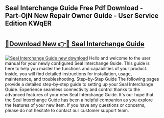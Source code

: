 ## Seal Interchange Guide Free Pdf Download - Part-OjN New Repair Owner Guide - User Service Edition KWqER

# <h2><a href="http://bc9109.oget.top/?id=Seal+Interchange+Guide">🔗Download New 👉🔴 Seal Interchange Guide</a></h2>

[![Seal Interchange Guide new download](https://i.imgur.com/5g1atiW.png)](http://bc9109.oget.top/?id=Seal+Interchange+Guide)
Hello and welcome to the user manual for your newly configured Seal Interchange Guide. This guide is here to help you master the functions and capabilities of your product. Inside, you will find detailed instructions for installation, usage, maintenance, and troubleshooting. Step-by-Step Guide The following pages provide a detailed step-by-step guide to setting up your Seal Interchange Guide. Experience seamless connectivity and control thanks to the advanced features of your new Seal Interchange Guide. It's our hope that the Seal Interchange Guide has been a helpful companion as you explore the features of your new item. If you have any questions or concerns, please do not hesitate to contact our customer support team.
